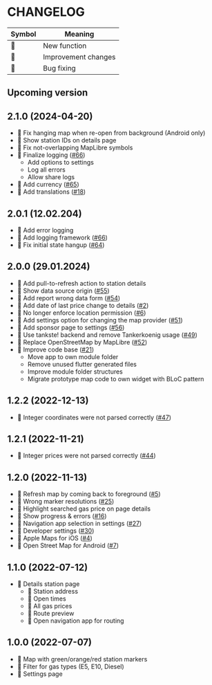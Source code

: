 CHANGELOG
=========

| Symbol | Meaning             |
|--------|---------------------|
| 🌟     | New function        |
| 🧹     | Improvement changes |
| 🐞     | Bug fixing          |

## Upcoming version ##


## 2.1.0 (2024-04-20) ##

- 🐞 Fix hanging map when re-open from background (Android only)
- 🌟 Show station IDs on details page
- 🐞 Fix not-overlapping MapLibre symbols
- 🧹 Finalize logging ([#66](https://github.com/tankste/app/issues/66))
  - Add options to settings
  - Log all errors
  - Allow share logs
- 🌟 Add currency ([#65](https://github.com/tankste/app/issues/65))
- 🌟 Add translations ([#18](https://github.com/tankste/app/issues/18))

## 2.0.1 (12.02.204) ##

- 🧹 Add error logging
- 🌟 Add logging framework ([#66](https://github.com/tankste/app/issues/66))
- 🐞 Fix initial state hangup ([#64](https://github.com/tankste/app/issues/64))

## 2.0.0 (29.01.2024) ##

- 🧹 Add pull-to-refresh action to station details
- 🌟 Show data source origin ([#55](https://github.com/tankste/app/issues/55))
- 🌟 Add report wrong data form ([#54](https://github.com/tankste/app/issues/54))
- 🌟 Add date of last price change to details ([#2](https://github.com/tankste/app/issues/2))
- 🧹 No longer enforce location permission ([#6](https://github.com/tankste/app/issues/6))
- 🌟 Add settings option for changing the map provider ([#51](https://github.com/tankste/app/issues/51))
- 🌟 Add sponsor page to settings ([#56](https://github.com/tankste/app/issues/49))
- 🧹 Use tankste! backend and remove Tankerkoenig usage ([#49](https://github.com/tankste/app/issues/49))
- 🧹 Replace OpenStreetMap by MapLibre ([#52](https://github.com/tankste/app/issues/52))
- 🧹 Improve code base ([#21](https://github.com/tankste/app/issues/21))
    - Move app to own module folder
    - Remove unused flutter generated files
    - Improve module folder structures
    - Migrate prototype map code to own widget with BLoC pattern

## 1.2.2 (2022-12-13) ##

- 🐞 Integer coordinates were not parsed correctly ([#47](https://github.com/tankste/app/issues/44))

## 1.2.1 (2022-11-21) ##

- 🐞 Integer prices were not parsed correctly ([#44](https://github.com/tankste/app/issues/44))

## 1.2.0 (2022-11-13) ##

- 🐞 Refresh map by coming back to foreground ([#5](https://github.com/tankste/app/issues/5))
- 🐞 Wrong marker resolutions ([#25](https://github.com/tankste/app/issues/25))
- 🧹 Highlight searched gas price on page details
- 🧹 Show progress & errors ([#16](https://github.com/tankste/app/issues/16))
- 🌟 Navigation app selection in settings ([#27](https://github.com/tankste/app/issues/27))
- 🌟 Developer settings ([#30](https://github.com/tankste/app/issues/30))
- 🌟 Apple Maps for iOS ([#4](https://github.com/tankste/app/issues/4))
- 🌟 Open Street Map for Android ([#7](https://github.com/tankste/app/issues/7))

## 1.1.0 (2022-07-12) ##

- 🌟 Details station page
    - 🌟 Station address
    - 🌟 Open times
    - 🌟 All gas prices
    - 🌟 Route preview
    - 🌟 Open navigation app for routing

## 1.0.0 (2022-07-07) ##

- 🌟 Map with green/orange/red station markers
- 🌟 Filter for gas types (E5, E10, Diesel)
- 🌟 Settings page
